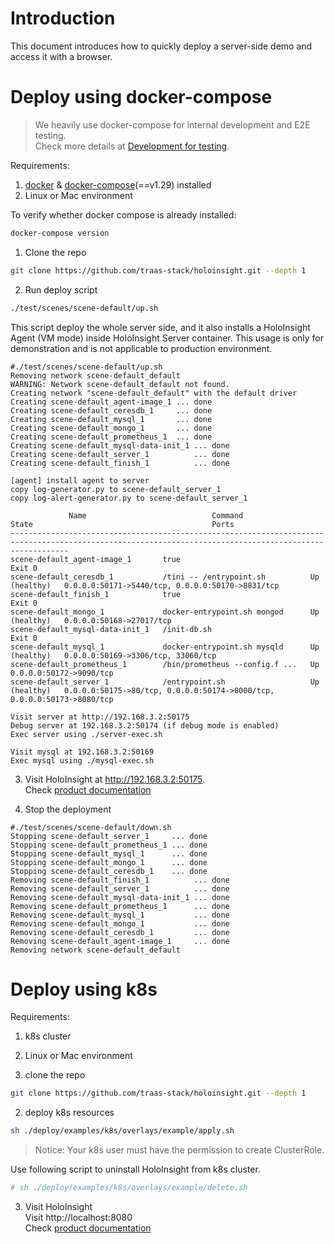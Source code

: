 # Introduction
This document introduces how to quickly deploy a server-side demo and access it with a browser.

# Deploy using docker-compose
> We heavily use docker-compose for internal development and E2E testing.  
> Check more details at [Development for testing](../dev-guide/run/README.md#deployment-for-testing).

Requirements:
1. [docker](https://docs.docker.com/engine/install/) & [docker-compose](https://docs.docker.com/compose/install/other/)(==v1.29) installed
2. Linux or Mac environment

To verify whether docker compose is already installed:
```bash
docker-compose version
```

1. Clone the repo
```bash
git clone https://github.com/traas-stack/holoinsight.git --depth 1 
```

2. Run deploy script
```bash
./test/scenes/scene-default/up.sh
``` 
This script deploy the whole server side, and it also installs a HoloInsight Agent (VM mode) inside HoloInsight Server container. This usage is only for demonstration and is not applicable to production environment.

```text
#./test/scenes/scene-default/up.sh
Removing network scene-default_default
WARNING: Network scene-default_default not found.
Creating network "scene-default_default" with the default driver
Creating scene-default_agent-image_1 ... done
Creating scene-default_ceresdb_1     ... done
Creating scene-default_mysql_1       ... done
Creating scene-default_mongo_1       ... done
Creating scene-default_prometheus_1  ... done
Creating scene-default_mysql-data-init_1 ... done
Creating scene-default_server_1          ... done
Creating scene-default_finish_1          ... done

[agent] install agent to server
copy log-generator.py to scene-default_server_1
copy log-alert-generator.py to scene-default_server_1

             Name                            Command                  State                                        Ports
---------------------------------------------------------------------------------------------------------------------------------------------------------
scene-default_agent-image_1       true                             Exit 0
scene-default_ceresdb_1           /tini -- /entrypoint.sh          Up (healthy)   0.0.0.0:50171->5440/tcp, 0.0.0.0:50170->8831/tcp
scene-default_finish_1            true                             Exit 0
scene-default_mongo_1             docker-entrypoint.sh mongod      Up (healthy)   0.0.0.0:50168->27017/tcp
scene-default_mysql-data-init_1   /init-db.sh                      Exit 0
scene-default_mysql_1             docker-entrypoint.sh mysqld      Up (healthy)   0.0.0.0:50169->3306/tcp, 33060/tcp
scene-default_prometheus_1        /bin/prometheus --config.f ...   Up             0.0.0.0:50172->9090/tcp
scene-default_server_1            /entrypoint.sh                   Up (healthy)   0.0.0.0:50175->80/tcp, 0.0.0.0:50174->8000/tcp, 0.0.0.0:50173->8080/tcp

Visit server at http://192.168.3.2:50175
Debug server at 192.168.3.2:50174 (if debug mode is enabled)
Exec server using ./server-exec.sh

Visit mysql at 192.168.3.2:50169
Exec mysql using ./mysql-exec.sh
```

3. Visit HoloInsight at http://192.168.3.2:50175.  
   Check [product documentation](https://github.com/traas-stack/holoinsight-docs/blob/main/docs/src/en/quickstart/quick-start.md)

4. Stop the deployment
```text
#./test/scenes/scene-default/down.sh
Stopping scene-default_server_1     ... done
Stopping scene-default_prometheus_1 ... done
Stopping scene-default_mysql_1      ... done
Stopping scene-default_mongo_1      ... done
Stopping scene-default_ceresdb_1    ... done
Removing scene-default_finish_1          ... done
Removing scene-default_server_1          ... done
Removing scene-default_mysql-data-init_1 ... done
Removing scene-default_prometheus_1      ... done
Removing scene-default_mysql_1           ... done
Removing scene-default_mongo_1           ... done
Removing scene-default_ceresdb_1         ... done
Removing scene-default_agent-image_1     ... done
Removing network scene-default_default
```


# Deploy using k8s
Requirements:
1. k8s cluster
2. Linux or Mac environment


1. clone the repo
```bash
git clone https://github.com/traas-stack/holoinsight.git --depth 1 
```

2. deploy k8s resources
```bash
sh ./deploy/examples/k8s/overlays/example/apply.sh
```
> Notice: Your k8s user must have the permission to create ClusterRole.

Use following script to uninstall HoloInsight from k8s cluster.
```bash
# sh ./deploy/examples/k8s/overlays/example/delete.sh
```

3. Visit HoloInsight  
   Visit http://localhost:8080  
   Check [product documentation](https://github.com/traas-stack/holoinsight-docs/blob/main/docs/src/en/quickstart/quick-start.md)
